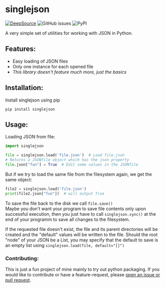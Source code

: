 # singlejson
[![DeepSource](https://deepsource.io/gh/Qrashi/singlejson.svg/?label=active+issues&show_trend=true&token=B2cM2gDNTg_l3cKdS6araDaE)](https://deepsource.io/gh/Qrashi/singlejson/?ref=repository-badge) ![GitHub issues](https://img.shields.io/github/issues/Qrashi/singlejson) ![PyPI](https://img.shields.io/pypi/v/singlejson)

A very simple set of utilities for working with JSON in Python.

## Features:
* Easy loading of JSON files
* Only one instance for each opened file
* _This library doesn't feature much more, just the basics_

## Installation:
Install singlejson using pip
```shell
pip install singlejson
```

## Usage:
Loading JSON from file:
```python
import singlejson

file = singlejson.load('file.json')  # Load file.json
# Returns a JSONfile object which has the json property
file.json["fun"] = True  # Edit some values in the JSONfile
```
But if we try to load the same file from the filesystem again, we get the same object:
```python
file2 = singlejson.load('file.json')
print(file2.json["fun"])  # will output True
```
To save the file back to the disk we call ``file.save()``<br>
Maybe you don't want your program to save file contents only upon successful execution, then you just have to call ``singlejson.sync()`` at the end of your programm to save all changes to the filesystem.

If the requested file doesn't exist, the file and its parent directories will be created and the "default" values will be written to the file.
Should the root "node" of your JSON be a List, you may specify that the default to save is an empty list using ``singlejson.load(file, default="[]")``

### Contributing:
This is just a fun project of mine mainly to try out python packaging. If you would like to contribute or have a feature-request, please [open an issue or pull request](https://github.com/Qrashi/singlejson/issues/new).
